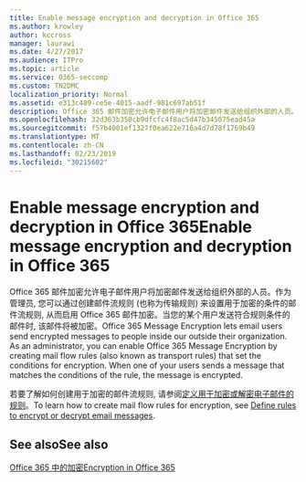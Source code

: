 ```yaml
---
title: Enable message encryption and decryption in Office 365
ms.author: krowley
author: kccross
manager: laurawi
ms.date: 4/27/2017
ms.audience: ITPro
ms.topic: article
ms.service: O365-seccomp
ms.custom: TN2DMC
localization_priority: Normal
ms.assetid: e313c489-ce5e-4015-aadf-981c697ab51f
description: Office 365 邮件加密允许电子邮件用户将加密邮件发送给组织外部的人员。作为管理员, 您可以通过创建邮件流规则 (也称为传输规则) 来设置用于加密的条件的邮件流规则, 从而启用 Office 365 邮件加密。
ms.openlocfilehash: 32d363b350cb9dfcfc4f8ac5d47b345075ead45a
ms.sourcegitcommit: f57b4001ef1327f0ea622e716a4d7d78f1769b49
ms.translationtype: MT
ms.contentlocale: zh-CN
ms.lasthandoff: 02/23/2019
ms.locfileid: "30215602"
---
```

# <a name="enable-message-encryption-and-decryption-in-office-365"></a><span data-ttu-id="6263d-104">Enable message encryption and decryption in Office 365</span><span class="sxs-lookup"><span data-stu-id="6263d-104">Enable message encryption and decryption in Office 365</span></span>

<span data-ttu-id="6263d-p102">Office 365 邮件加密允许电子邮件用户将加密邮件发送给组织外部的人员。作为管理员, 您可以通过创建邮件流规则 (也称为传输规则) 来设置用于加密的条件的邮件流规则, 从而启用 Office 365 邮件加密。当您的某个用户发送符合规则条件的邮件时, 该邮件将被加密。</span><span class="sxs-lookup"><span data-stu-id="6263d-p102">Office 365 Message Encryption lets email users send encrypted messages to people inside our outside their organization. As an administrator, you can enable Office 365 Message Encryption by creating mail flow rules (also known as transport rules) that set the conditions for encryption. When one of your users sends a message that matches the conditions of the rule, the message is encrypted.</span></span>
  
<span data-ttu-id="6263d-108">若要了解如何创建用于加密的邮件流规则, 请参阅[定义用于加密或解密电子邮件的规则](https://go.microsoft.com/fwlink/p/?LinkID=402846)。</span><span class="sxs-lookup"><span data-stu-id="6263d-108">To learn how to create mail flow rules for encryption, see [Define rules to encrypt or decrypt email messages](https://go.microsoft.com/fwlink/p/?LinkID=402846).</span></span>
  
## <a name="see-also"></a><span data-ttu-id="6263d-109">See also</span><span class="sxs-lookup"><span data-stu-id="6263d-109">See also</span></span>

[<span data-ttu-id="6263d-110">Office 365 中的加密</span><span class="sxs-lookup"><span data-stu-id="6263d-110">Encryption in Office 365</span></span>](https://go.microsoft.com/fwlink/p/?LinkID=392525)

